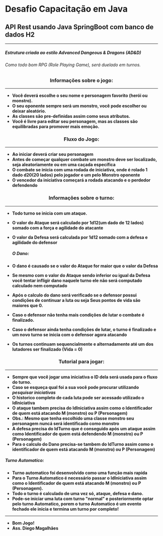 # Desafio Capacitação em Java
## API Rest usando Java SpringBoot com banco de dados H2

------------
##### Estrutura criada ao estilo Advanced Dangeous & Dragons (AD&D)
###### Como todo bom RPG (Role Playing Game), será duelado em turnos.


<h3 style="text-align: center;"> Informações sobre o jogo:</h3>

------------

* **Você deverá escolhe o seu nome e personagem favorito (herói ou monstro).**
* **O seu oponente sempre será um monstro, você pode escolher ou deixar aleatório.**
* **As classes são pre-definidas assim como seus atributos.**
* **Você é livre para editar seu personagem, mas as classes são equilibradas para promover mais emoção.**

<h3 style="text-align: center;"> Fluxo do Jogo: </h3>

------------

* **Ao iniciar deverá criar seu personagem**
* **Antes de começar qualquer combate um monstro deve ser localizado, seja aleatoriamente ou em uma caçada específica**
* **O combate se inicia com uma rodada de iniciativa, onde é rolado 1 dado d20(20 lados) pelo jogador e um pelo Monstro oponente**
* **O vencedor da iniciativa começará a rodada atacando e o perdedor defendendo**

<h3 style="text-align: center;"> Informações sobre o turno:</h3>

------------

* **Todo turno se inicia com um ataque.**
* **O valor do Ataque será calculado por 1d12(um dado de 12 lados) somado com a força e agilidade do atacante**
* **O valor da Defesa será calculada por 1d12 somado com a defesa e agilidade do defensor**
  <h5> O Dano:</h5>

* **O dano é causado se o valor do Ataque for maior que o valor da Defesa**
* **Se mesmo com o valor do Ataque sendo inferior ou igual da Defesa você tentar infligir dano naquele turno ele não será computado calculado nem computado**
* **Após o calculo do dano será verificado se o defensor possui condições de continuar a luta ou seja Seus pontos de vida são maiores que 0.**
* **Caso o defensor não tenha mais condições de lutar o combate é finalizado.**
* **Caso o defensor ainda tenha condições de lutar, o turno é finalizado e um novo turno se inicia com o defensor agora atacando**
* **Os turnos continuam sequencialmente e alternadamente até um dos lutadores ser finalizado (Vida = 0)**

<h3 style="text-align: center;"> Tutorial para jogar:</h3>

------------

* **Sempre que você jogar uma iniciativa o ID dela será usada para o fluxo do turno.**
* **Caso se esqueça qual foi a sua você pode procurar utilizando *pesquisar iniciativas***
* **O historico completo de cada luta pode ser acessado utilizado o IdIniciativa**
* **O ataque tambem precisa do IdIniciativa assim como o Identificador de quem está atacando M (monstro) ou P (Personagem)**
* **Obs.: Mesmo que tenha escolhido uma classe monstro seu personagem nuncá será identificado como monstro**
* **A defesa precisa do IdTurno que é conseguido após um ataque assim como Identificador de quem está defendendo M (monstro) ou P (Personagem)**
* **Para o calculo do Dano precisa-se tambem do IdTurno assim como o identificador de quem está atacando M (monstro) ou P (Personagem)**

<h5> Turno Automatico:</h5>

* **Turno automatico foi desenvolvido como uma função mais rapida**
* **Para o Turno Automatico é necessário passar o IdIniciativa assim como o Identificador de quem está atacando M (monstro) ou P (Personagem).**
* **Todo o turno é calculado de uma vez só, ataque, defesa e dano.**
* **Pode-se iniciar uma luta com turno "normal" e posteriormente optar pelo turno Automatico, porem o turno Automatico é um evento fechado ele inicia e termina um turno por completo!**

------------

* **Bom Jogo!**
* **Ass. Diego Magalhães**
